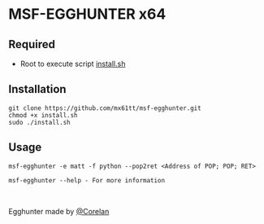 # MSF-EGGHUNTER x64

## Required

- Root to execute script [install.sh](https://github.com/mx61tt/msf-egghunter/blob/master/install.sh)

## Installation

```
git clone https://github.com/mx61tt/msf-egghunter.git
chmod +x install.sh
sudo ./install.sh
```

## Usage

```
msf-egghunter -e matt -f python --pop2ret <Address of POP; POP; RET>

msf-egghunter --help - For more information
```
<br />

Egghunter made by <a href="https://www.corelan.be/index.php/2019/04/23/windows-10-egghunter/" target="_blank">@Corelan</a>
